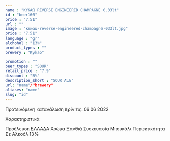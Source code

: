 ```yaml
---
name : "ΚΥΚΑΩ REVERSE ENGINEERED CHAMPAGNE 0.33lt"
id : "beer166"
price : "7.51"
url : ""
image : "κυκαω-reverse-engineered-champagne-033lt.jpg"
price : "7.51"
language : "gr"
alchohol : "13%"
product_types : ""
brewery : "Kykao"

promotion : ""
beer_types : "SOUR"
retail_price : "7.9"
discount : "5%"
description_short : "SOUR ALE"
url: "name"/"brewery"
aliases: "name"
slug: "id"
---
```


Προτεινόμενη κατανάλωση πρίν τις: 06 06 2022

Χαρακτηριστικά

Προέλευση
ΕΛΛΑΔΑ
Χρώμα
Ξανθιά
Συσκευασία
Μπουκάλι
Περιεκτικότητα Σε Αλκοόλ
13%